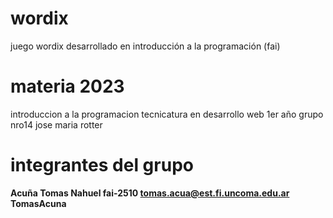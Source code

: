 # wordix
juego wordix desarrollado en introducción a la programación (fai)

# materia 2023 

introduccion a la programacion
tecnicatura en desarrollo web
 1er año 
 grupo nro14 
 jose maria rotter

 # integrantes del grupo
 **Acuña Tomas Nahuel fai-2510 tomas.acua@est.fi.uncoma.edu.ar TomasAcuna**
